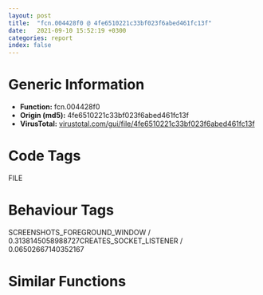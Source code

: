 ```yaml
---
layout: post
title:  "fcn.004428f0 @ 4fe6510221c33bf023f6abed461fc13f"
date:   2021-09-10 15:52:19 +0300
categories: report
index: false
---
```


# Generic Information
- **Function:** fcn.004428f0
- **Origin (md5):** 4fe6510221c33bf023f6abed461fc13f
- **VirusTotal:** [virustotal.com/gui/file/4fe6510221c33bf023f6abed461fc13f][virustotal_ref]

# Code Tags
<span class="tag" id="FILE">FILE</span>


# Behaviour Tags
<span class="bhv-tag" id="SCREENSHOTS_FOREGROUND_WINDOW">SCREENSHOTS_FOREGROUND_WINDOW / 0.3138145058988727</span><span class="bhv-tag" id="CREATES_SOCKET_LISTENER">CREATES_SOCKET_LISTENER / 0.06502667140352167</span>

# Similar Functions
<script type="text/javascript" src="https://www.gstatic.com/charts/loader.js"></script>
<script type="text/javascript">

    google.charts.load('current', {'packages':['corechart']});
    google.charts.setOnLoadCallback(drawChart);

    function drawChart() {
    var data = new google.visualization.DataTable();
        data.addColumn('number', 'X');
        data.addColumn('number', 'Y');
        data.addColumn({type: 'string', role: 'tooltip', 'p': {'html': true}});
        data.addColumn({'type': 'string', 'role': 'style'});
        
        data.addRows([
    [-246.56581115722656, 213.83876037597656, '<b><a href="/report/fcn.004428f0@4fe6510221c33bf023f6abed461fc13f">fcn.004428f0</a><br>@4fe6510221c33bf023f6abed461fc13f</b><br>sub esp, 0x73c<br>cmp byte[esp+0x754], 0<br>push ebx<br>push ebp<br>push esi<br>mov esi, dword[0x4c28ec]<br>mov ebx, ecx<br>push edi<br>mov edi, dword[esp+0x754]<br>mov dword[esp+0x24], ebx<br>jne 0x442990<br>cmp word[edi], 0<br>jne 0x442974<br>mov eax, esi<br>cmp byte[eax+0x104], 0<br>mov dword[eax+0x30], 0x57<br>jne 0x442954<br>mov eax, dword[0x4c6cb4]<br>push 1<br>push 0<br>push 0xffffffffffffffff<br>push 0x4a331c<br>push eax<br>call fcn.00476680<br>xor eax, eax<br>pop edi<br>pop esi<br>pop ebp<br>pop ebx<br>add esp, 0x73c<br>ret 0x18<br>push 0x4ab02c<br>push 0<br>push 0x4a331c<br>call fcn.0042dc50<br>xor eax, eax<br>pop edi<br>pop esi<br>pop ebp<br>pop ebx<br>add esp, 0x73c<br>ret 0x18<br>cmp dword[esp+0x75c], 0<br>jne 0x442989<br>mov dword[esp+0x75c], 1<br>mov dword[esi+0x30], 0<br>mov eax, edi<br>lea edx, [eax+2]<br>mov cx, word[eax]<br>add eax, 2<br>test cx, cx<br>jne 0x442995<br>sub eax, edx<br>sar eax, 1<br>cmp eax, 0x104<br>jb 0x442a02<br>cmp byte[esi+0x104], cl<br>mov dword[esi+0x30], 0x6f<br>jne 0x4429e0<br>mov ecx, dword[0x4c6cb4]<br>push 1<br>push 0<br>push 0xffffffffffffffff<br>push 0x4a331c<br>push ecx<br>call fcn.00476680<br>xor eax, eax<br>pop edi<br>pop esi<br>pop ebp<br>pop ebx<br>add esp, 0x73c<br>ret 0x18<br>push 0x4ab02c<br>push 0<br>push 0x4a331c<br>mov ecx, ebx<br>call fcn.0042dc50<br>xor eax, eax<br>pop edi<br>pop esi<br>pop ebp<br>pop ebx<br>add esp, 0x73c<br>ret 0x18<br>mov edx, dword[esp+0x750]<br>push 0x3f<br>push edx<br>lea eax, [esp+0x70]<br>push eax<br>call fcn.0048fa44<br>xor ecx, ecx<br>lea edx, [esp+0x54c]<br>add esp, 0xc<br>mov word[esp+0xe6], cx<br>mov eax, edi<br>sub edx, edi<br>mov edi, edi<br>movzx ecx, word[eax]<br>mov word[edx+eax], cx<br>add eax, 2<br>test cx, cx<br>jne 0x442a30<br>cmp word[esp+0x68], cx<br>je 0x442a9b<br>push 0<br>lea esi, [esp+0x40]<br>lea eax, [esp+0x6c]<br>call fcn.004733b0<br>add esp, 4<br>lea edx, [esp+0x34]<br>push edx<br>mov eax, esi<br>push eax<br>call dword[sym.imp.KERNEL32.dll_SystemTimeToFileTime]<br>test eax, eax<br>jne 0x442a85<br>call dword[sym.imp.KERNEL32.dll_GetLastError]<br>mov ecx, dword[0x4c28ec]<br>mov dword[ecx+0x30], eax<br>cmp byte[ecx+0x104], 0<br>jmp 0x4429b8<br>lea edx, [esp+0x28]<br>push edx<br>lea eax, [esp+0x38]<br>push eax<br>call dword[sym.imp.KERNEL32.dll_LocalFileTimeToFileTime]<br>test eax, eax<br>jne 0x442aa6<br>jmp 0x442a6a<br>lea edx, [esp+0x28]<br>push edx<br>call dword[sym.imp.KERNEL32.dll_GetSystemTimeAsFileTime]<br>lea edx, [esp+0x338]<br>mov eax, edi<br>sub edx, edi<br>movzx ecx, word[eax]<br>mov word[edx+eax], cx<br>add eax, 2<br>test cx, cx<br>jne 0x442ab1<br>lea eax, [esp+0x338]<br>push 0x5c<br>push eax<br>call fcn.0048e91d<br>add esp, 8<br>test eax, eax<br>je 0x442af7<br>xor ecx, ecx<br>mov word[eax+2], cx<br>lea eax, [esp+0x338]<br>lea edx, [eax+2]<br>mov cx, word[eax]<br>add eax, 2<br>test cx, cx<br>jne 0x442ae6<br>sub eax, edx<br>sar eax, 1<br>jmp 0x442b03<br>xor edx, edx<br>mov word[esp+0x338], dx<br>xor eax, eax<br>lea ecx, [esp+eax*2+0x338]<br>mov dword[esp+0x18], ecx<br>mov ecx, 0x103<br>lea edx, [esp+0x540]<br>sub ecx, eax<br>push 0x5c<br>push edx<br>mov dword[esp+0x24], ecx<br>call fcn.0048e91d<br>mov ebp, eax<br>add esp, 8<br>test ebp, ebp<br>je 0x442b36<br>add ebp, 2<br>jmp 0x442b3d<br>lea ebp, [esp+0x540]<br>mov ebx, 0x4aa5e8<br>mov eax, ebp<br>mov dword[esp+0x20], ebp<br>call fcn.004095d0<br>test eax, eax<br>jne 0x442b5c<br>mov dword[esp+0x75c], 3<br>lea eax, [esp+0xe8]<br>push eax<br>lea ecx, [esp+0x544]<br>push ecx<br>mov dword[esp+0x1c], 0<br>call dword[sym.imp.KERNEL32.dll_FindFirstFileW]<br>mov dword[esp+0x30], eax<br>cmp eax, 0xffffffff<br>je 0x442d54<br>mov ebx, dword[sym.imp.KERNEL32.dll_GetLastError]<br>mov ebp, dword[sym.imp.KERNEL32.dll_SetFileTime]<br>mov esi, dword[sym.imp.KERNEL32.dll_GetTickCount]<br>lea esp, [esp]<br>mov edi, 1<br>call esi<br>sub eax, dword[0x4c9124]<br>mov edx, dword[0x4c28ec]<br>cmp eax, dword[edx+0xd4]<br>jbe 0x442be4<br>push 0<br>push 0<br>push 0<br>push 0<br>lea eax, [esp+0x5c]<br>push eax<br>call dword[sym.imp.USER32.dll_PeekMessageW]<br>test eax, eax<br>je 0x442bdd<br>push edi<br>push 0xffffffffffffffff<br>call fcn.00401340<br>add esp, 8<br>call esi<br>mov dword[0x4c9124], eax<br>test byte[esp+0xe8], 0x10<br>je 0x442c2d<br>cmp word[esp+0x114], 0x2e<br>jne 0x442c1f<br>mov ax, word[esp+0x116]<br>test ax, ax<br>je 0x442d2e<br>cmp ax, 0x2e<br>jne 0x442c1f<br>cmp word[esp+0x118], 0<br>je 0x442d2e<br>cmp dword[esp+0x75c], edi<br>jne 0x442c3b<br>jmp 0x442d2e<br>cmp dword[esp+0x75c], 2<br>je 0x442d2e<br>lea eax, [esp+0x114]<br>lea edx, [eax+2]<br>mov cx, word[eax]<br>add eax, 2<br>test cx, cx<br>jne 0x442c45<br>sub eax, edx<br>sar eax, 1<br>cmp eax, dword[esp+0x1c]<br>jbe 0x442c70<br>mov ecx, dword[0x4c28ec]<br>add dword[esp+0x14], edi<br>mov dword[ecx+0x30], 0x6f<br>jmp 0x442d2e<br>mov edx, dword[esp+0x18]<br>lea eax, [esp+0x114]<br>mov ecx, eax<br>sub edx, ecx<br>nop <br>movzx ecx, word[eax]<br>mov word[edx+eax], cx<br>add eax, 2<br>test cx, cx<br>jne 0x442c80<br>push 0<br>push 0x22000000<br>push 3<br>push 0<br>push 3<br>push 0x40000000<br>lea edx, [esp+0x350]<br>push edx<br>call dword[sym.imp.KERNEL32.dll_CreateFileW]<br>mov edi, eax<br>cmp edi, 0xffffffff<br>jne 0x442cc7<br>call ebx<br>mov ecx, dword[0x4c28ec]<br>inc dword[esp+0x14]<br>mov dword[ecx+0x30], eax<br>jmp 0x442d2e<br>movzx esi, word[esp+0x758]<br>test esi, 0xffffff80<br>jne 0x442ce9<br>push 2<br>push esi<br>call fcn.0048df9e<br>add esp, 8<br>test eax, eax<br>je 0x442ce9<br>and esi, 0xffffffdf<br>movzx eax, si<br>sub eax, 0x41<br>lea edx, [esp+0x28]<br>je 0x442d06<br>sub eax, 2<br>je 0x442cff<br>push edx<br>push 0<br>jmp 0x442d09<br>push 0<br>push 0<br>push edx<br>jmp 0x442d0b<br>push 0<br>push edx<br>push 0<br>push edi<br>call ebp<br>test eax, eax<br>jne 0x442d21<br>call ebx<br>mov ecx, dword[0x4c28ec]<br>inc dword[esp+0x14]<br>mov dword[ecx+0x30], eax<br>push edi<br>call dword[sym.imp.KERNEL32.dll_CloseHandle]<br>mov esi, dword[sym.imp.KERNEL32.dll_GetTickCount]<br>mov edi, dword[esp+0x30]<br>lea edx, [esp+0xe8]<br>push edx<br>push edi<br>call dword[sym.imp.KERNEL32.dll_FindNextFileW]<br>test eax, eax<br>jne 0x442ba0<br>push edi<br>call dword[sym.imp.KERNEL32.dll_FindClose]<br>mov ebp, dword[esp+0x20]<br>mov ebx, dword[esp+0x760]<br>test bl, bl<br>je 0x442ecd<br>cmp dword[esp+0x1c], 2<br>jbe 0x442ecd<br>mov edx, dword[esp+0x18]<br>mov eax, 0x4a78dc<br>sub edx, eax<br>lea esp, [esp]<br>movzx ecx, word[eax]<br>mov word[edx+eax], cx<br>add eax, 2<br>test cx, cx<br>jne 0x442d80<br>lea eax, [esp+0xe8]<br>push eax<br>lea ecx, [esp+0x33c]<br>push ecx<br>call dword[sym.imp.KERNEL32.dll_FindFirstFileW]<br>mov edi, eax<br>cmp edi, 0xffffffff<br>je 0x442ecd<br>mov eax, ebp<br>lea edx, [eax+2]<br>mov cx, word[eax]<br>add eax, 2<br>test cx, cx<br>jne 0x442db5<br>sub eax, edx<br>sar eax, 1<br>mov esi, eax<br>call dword[sym.imp.KERNEL32.dll_GetTickCount]<br>sub eax, dword[0x4c9124]<br>mov edx, dword[0x4c28ec]<br>cmp eax, dword[edx+0xd4]<br>jbe 0x442e0e<br>push 0<br>push 0<br>push 0<br>push 0<br>lea eax, [esp+0x5c]<br>push eax<br>call dword[sym.imp.USER32.dll_PeekMessageW]<br>test eax, eax<br>je 0x442e03<br>push 1<br>push 0xffffffffffffffff<br>call fcn.00401340<br>add esp, 8<br>call dword[sym.imp.KERNEL32.dll_GetTickCount]<br>mov dword[0x4c9124], eax<br>test byte[esp+0xe8], 0x10<br>je 0x442eaf<br>cmp word[esp+0x114], 0x2e<br>jne 0x442e45<br>mov ax, word[esp+0x116]<br>test ax, ax<br>je 0x442eaf<br>cmp ax, 0x2e<br>jne 0x442e45<br>cmp word[esp+0x118], 0<br>je 0x442eaf<br>lea eax, [esp+0x114]<br>lea edx, [eax+2]<br>nop <br>mov cx, word[eax]<br>add eax, 2<br>test cx, cx<br>jne 0x442e50<br>sub eax, edx<br>sar eax, 1<br>add eax, esi<br>cmp eax, dword[esp+0x1c]<br>jae 0x442eaf<br>mov edx, dword[esp+0x18]<br>push ebp<br>lea ecx, [esp+0x118]<br>push ecx<br>push str._s_s<br>push edx<br>call fcn.0048d153<br>mov eax, dword[esp+0x76c]<br>mov ecx, dword[esp+0x768]<br>add esp, 0x10<br>push 1<br>push ebx<br>push eax<br>push ecx<br>mov ecx, dword[esp+0x34]<br>lea edx, [esp+0x348]<br>push edx<br>lea eax, [esp+0x7c]<br>push eax<br>call fcn.004428f0<br>add dword[esp+0x14], eax<br>lea ecx, [esp+0xe8]<br>push ecx<br>push edi<br>call dword[sym.imp.KERNEL32.dll_FindNextFileW]<br>test eax, eax<br>jne 0x442dc6<br>push edi<br>call dword[sym.imp.KERNEL32.dll_FindClose]<br>cmp byte[esp+0x764], 0<br>jne 0x442ee6<br>mov edx, dword[esp+0x14]<br>mov eax, dword[esp+0x24]<br>push edx<br>push eax<br>call fcn.0042de00<br>mov eax, dword[esp+0x14]<br>pop edi<br>pop esi<br>pop ebp<br>pop ebx<br>add esp, 0x73c<br>ret 0x18<br><eoc> ', 'point { fill-color: #e0440e; }'],
[-920.15576171875, -696.8129272460938, '<b><a href="/report/fcn.100015d0@4c3818fdf32d89a09257dbc9d3e142ea">fcn.100015d0</a><br>@4c3818fdf32d89a09257dbc9d3e142ea</b><br>sub esp, 0x20c<br>mov eax, dword[0x10034390]<br>xor eax, esp<br>mov dword[esp+0x208], eax<br>push ebx<br>push esi<br>push edi<br>push 0x206<br>lea eax, [esp+0x12]<br>push 0<br>push eax<br>mov esi, ecx<br>mov ebx, 1<br>mov word[esp+0x18], 0<br>call fcn.100157d0<br>add esp, 0xc<br>test esi, esi<br>je 0x1000173b<br>mov edi, dword[sym.imp.KERNEL32.dll_lstrlenW]<br>push esi<br>call edi<br>test eax, eax<br>jle 0x1000173b<br>push esi<br>call edi<br>cmp eax, 0x208<br>ja 0x1000173b<br>push ebp<br>push 0x207<br>push esi<br>lea ecx, [esp+0x18]<br>push ecx<br>call dword[sym.imp.KERNEL32.dll_lstrcpynW]<br>lea edx, [esp+0x10]<br>push edx<br>call dword[sym.imp.SHLWAPI.dll_PathSkipRootW]<br>mov edi, dword[sym.imp.KERNEL32.dll_GetFileAttributesW]<br>mov ebp, dword[sym.imp.KERNEL32.dll_SetFileAttributesW]<br>lea esp, [esp]<br>test eax, eax<br>je 0x100016d2<br>push 0x5c<br>push eax<br>call fcn.1001353f<br>mov esi, eax<br>add esp, 8<br>test esi, esi<br>je 0x100016d2<br>lea eax, [esp+0x10]<br>push eax<br>mov word[esi], 0<br>call edi<br>cmp eax, 0xffffffff<br>je 0x1000168a<br>test al, 0x10<br>jne 0x100016c8<br>test al, 0x10<br>jne 0x100016a5<br>push 0x80<br>lea ecx, [esp+0x14]<br>push ecx<br>call ebp<br>lea edx, [esp+0x10]<br>push edx<br>call dword[sym.imp.KERNEL32.dll_DeleteFileW]<br>push 0<br>lea eax, [esp+0x14]<br>push eax<br>call dword[sym.imp.KERNEL32.dll_CreateDirectoryW]<br>and ebx, eax<br>jne 0x100016c8<br>call dword[sym.imp.KERNEL32.dll_GetLastError]<br>cmp eax, 0xb7<br>jne 0x100016c8<br>mov ebx, 1<br>mov word[esi], 0x5c<br>lea eax, [esi+2]<br>jmp 0x10001660<br>lea ecx, [esp+0x10]<br>push ecx<br>call edi<br>cmp eax, 0xffffffff<br>je 0x100016e2<br>test al, 0x10<br>jne 0x10001720<br>test al, 0x10<br>jne 0x100016fd<br>push 0x80<br>lea edx, [esp+0x14]<br>push edx<br>call ebp<br>lea eax, [esp+0x10]<br>push eax<br>call dword[sym.imp.KERNEL32.dll_DeleteFileW]<br>push 0<br>lea ecx, [esp+0x14]<br>push ecx<br>call dword[sym.imp.KERNEL32.dll_CreateDirectoryW]<br>and ebx, eax<br>jne 0x10001720<br>call dword[sym.imp.KERNEL32.dll_GetLastError]<br>cmp eax, 0xb7<br>jne 0x10001720<br>mov ebx, 1<br>pop ebp<br>pop edi<br>pop esi<br>mov eax, ebx<br>pop ebx<br>mov ecx, dword[esp+0x208]<br>xor ecx, esp<br>call fcn.10013bd6<br>add esp, 0x20c<br>ret <br>mov ecx, dword[esp+0x214]<br>pop edi<br>pop esi<br>pop ebx<br>xor ecx, esp<br>xor eax, eax<br>call fcn.10013bd6<br>add esp, 0x20c<br>ret <br><eoc> ', 'null'],
[-1372.010009765625, 341.8424377441406, '<b><a href="/report/fcn.00470720@4fe6510221c33bf023f6abed461fc13f">fcn.00470720</a><br>@4fe6510221c33bf023f6abed461fc13f</b><br>sub esp, 0xc<br>push ebx<br>push ebp<br>push esi<br>push edi<br>mov edi, ecx<br>test eax, eax<br>je 0x4709cd<br>test edi, edi<br>je 0x4709cd<br>cmp edi, 0xfffffffe<br>je 0x4709cd<br>lea ecx, [esp+0x18]<br>push ecx<br>mov ecx, dword[0x4c28ec]<br>lea edx, [esp+0x28]<br>push edx<br>mov edx, dword[ecx+0xcc]<br>mov ecx, dword[esp+0x2c]<br>push 0<br>or edx, 0x20006<br>push edx<br>push 0<br>push 0x4ab02c<br>push 0<br>push ecx<br>push eax<br>call dword[sym.imp.ADVAPI32.dll_RegCreateKeyExW]<br>mov ebx, eax<br>test ebx, ebx<br>jne 0x470a0a<br>lea eax, [edi-1]<br>cmp eax, 6<br>ja case.0x47078c.5<br>jmp dword[eax*4+0x470a18]<br>mov esi, dword[esp+0x2c]<br>mov eax, esi<br>lea edx, [eax+2]<br>lea esp, [esp]<br>mov cx, word[eax]<br>add eax, 2<br>test cx, cx<br>jne 0x4707a0<br>sub eax, edx<br>sar eax, 1<br>lea edx, [eax+eax+2]<br>push edx<br>push esi<br>push 1<br>mov eax, dword[esp+0x34]<br>mov ecx, dword[esp+0x30]<br>push 0<br>push eax<br>push ecx<br>call dword[sym.imp.ADVAPI32.dll_RegSetValueExW]<br>mov ebx, eax<br>jmp 0x4709ff<br>mov esi, dword[esp+0x2c]<br>mov eax, esi<br>lea edx, [eax+2]<br>lea esp, [esp]<br>mov cx, word[eax]<br>add eax, 2<br>test cx, cx<br>jne 0x4707e0<br>sub eax, edx<br>sar eax, 1<br>lea edx, [eax+eax+2]<br>push edx<br>push esi<br>push 2<br>jmp 0x4707b7<br>mov esi, dword[esp+0x2c]<br>mov eax, esi<br>lea edx, [eax+2]<br>mov cx, word[eax]<br>add eax, 2<br>test cx, cx<br>jne 0x470802<br>sub eax, edx<br>sar eax, 1<br>mov ebx, eax<br>lea edx, [ebx+ebx+4]<br>push edx<br>call fcn.0048cdd4<br>mov edi, eax<br>add esp, 4<br>test edi, edi<br>jne 0x47082e<br>lea ebx, [eax+0xe]<br>jmp 0x4709ff<br>lea ecx, [ebx+1]<br>mov eax, esi<br>call fcn.004738b0<br>xor eax, eax<br>mov word[edi+ebx*2+2], ax<br>test ebx, ebx<br>je 0x470852<br>cmp word[edi+ebx*2-2], 0xa<br>jne 0x470852<br>dec ebx<br>xor ecx, ecx<br>mov word[edi+ebx*2], cx<br>cmp word[edi], 0<br>mov eax, edi<br>je 0x470874<br>lea ebx, [ebx]<br>cmp word[eax], 0xa<br>jne 0x47086b<br>xor edx, edx<br>mov word[eax], dx<br>add eax, 2<br>cmp word[eax], 0<br>jne 0x470860<br>test ebx, ebx<br>je 0x47087d<br>lea eax, [ebx+2]<br>jmp 0x47087f<br>xor eax, eax<br>mov ecx, dword[esp+0x28]<br>mov edx, dword[esp+0x24]<br>add eax, eax<br>push eax<br>push edi<br>push 7<br>push 0<br>push ecx<br>push edx<br>call dword[sym.imp.ADVAPI32.dll_RegSetValueExW]<br>push edi<br>mov ebx, eax<br>call fcn.0048e3af<br>add esp, 4<br>jmp 0x4709ff<br>mov esi, dword[esp+0x2c]<br>cmp word[esi], 0<br>je 0x4708bc<br>call fcn.004130a0<br>mov dword[esp+0x10], eax<br>jmp 0x4708c4<br>mov dword[esp+0x10], 0<br>mov ecx, dword[esp+0x28]<br>mov edx, dword[esp+0x24]<br>push 4<br>lea eax, [esp+0x14]<br>push eax<br>push 4<br>push 0<br>push ecx<br>push edx<br>call dword[sym.imp.ADVAPI32.dll_RegSetValueExW]<br>mov ebx, eax<br>jmp 0x4709ff<br>mov eax, dword[esp+0x2c]<br>lea edx, [eax+2]<br>lea ecx, [ecx]<br>mov cx, word[eax]<br>add eax, 2<br>test cx, cx<br>jne 0x4708f0<br>sub eax, edx<br>sar eax, 1<br>mov ebp, eax<br>and eax, 0x80000001<br>jns 0x47090d<br>dec eax<br>or eax, 0xfffffffe<br>inc eax<br>jne case.0x47078c.5<br>mov eax, ebp<br>cdq <br>sub eax, edx<br>sar eax, 1<br>push eax<br>mov dword[esp+0x18], eax<br>call fcn.0048cdd4<br>mov esi, eax<br>add esp, 4<br>test esi, esi<br>jne 0x470935<br>lea ebx, [eax+0xe]<br>jmp 0x4709ff<br>xor ebx, ebx<br>xor edi, edi<br>test ebp, ebp<br>jle 0x470996<br>lea ecx, [ecx]<br>cmp ebx, dword[esp+0x14]<br>jge 0x470996<br>xor edx, edx<br>lea ecx, [edx+0x10]<br>jmp 0x470950<br>mov eax, dword[esp+0x2c]<br>movzx eax, word[eax+edi*2]<br>cmp eax, 0x30<br>jb 0x470967<br>cmp eax, 0x39<br>ja 0x470967<br>add eax, 0xffffffd0<br>jmp 0x470983<br>cmp eax, 0x41<br>jb 0x470976<br>cmp eax, 0x46<br>ja 0x470976<br>add eax, 0xffffffc9<br>jmp 0x470983<br>cmp eax, 0x61<br>jb 0x4709b9<br>cmp eax, 0x66<br>ja 0x4709b9<br>add eax, 0xffffffa9<br>imul eax, ecx<br>add edx, eax<br>inc edi<br>sub ecx, 0xf<br>jns 0x470950<br>mov byte[ebx+esi], dl<br>inc ebx<br>cmp edi, ebp<br>jl 0x470940<br>mov edx, dword[esp+0x28]<br>mov eax, dword[esp+0x24]<br>push ebx<br>push esi<br>push 3<br>push 0<br>push edx<br>push eax<br>call dword[sym.imp.ADVAPI32.dll_RegSetValueExW]<br>push esi<br>mov ebx, eax<br>call fcn.0048e3af<br>add esp, 4<br>jmp 0x4709ff<br>push esi<br>call fcn.0048e3af<br>mov ecx, dword[esp+0x28]<br>add esp, 4<br>push ecx<br>call dword[sym.imp.ADVAPI32.dll_RegCloseKey]<br>mov ebx, 0x57<br>mov eax, ebx<br>mov edx, dword[0x4c28ec]<br>mov dword[edx+0x30], eax<br>mov edx, dword[esp+0x20]<br>test ebx, ebx<br>setne al<br>movzx ecx, al<br>push ecx<br>push edx<br>call fcn.0042dd40<br>pop edi<br>pop esi<br>pop ebp<br>pop ebx<br>add esp, 0xc<br>ret 0x10<br>mov ebx, 0x57<br>mov ecx, dword[esp+0x24]<br>push ecx<br>call dword[sym.imp.ADVAPI32.dll_RegCloseKey]<br>cmp ebx, 0xffffffff<br>jne 0x4709d2<br>call dword[sym.imp.KERNEL32.dll_GetLastError]<br>jmp 0x4709d4<br><eoc> ', 'null'],

        ]);

    var options = {
        title: 'Similarity Plot',
        legend: 'none',
        colors: ['#dedbd9', '#e6693e', '#ec8f6e', '#f3b49f', '#f6c7b6'],
        tooltip: {isHtml: true, trigger: 'both'},
        explorer: {
        actions: ["dragToZoom", "rightClickToReset"],
        },
        chartArea: {
        width: '80%',
        height: '80%'
        },
        width: '100%',
        height: '100%'
    };

    var chart = new google.visualization.ScatterChart(document.getElementById('chart_div'));

    chart.draw(data, options);
    }
    
</script>


<div id="chart_div" style="width: 100%px; height: 100%;"></div>

# Disassembled Code
{% highlight nasm %}

sub esp, 0x73c
cmp byte[esp+0x754], 0
push ebx
push ebp
push esi
mov esi, dword[0x4c28ec]
mov ebx, ecx
push edi
mov edi, dword[esp+0x754]
mov dword[esp+0x24], ebx
jne 0x442990
cmp word[edi], 0
jne 0x442974
mov eax, esi
cmp byte[eax+0x104], 0
mov dword[eax+0x30], 0x57
jne 0x442954
mov eax, dword[0x4c6cb4]
push 1
push 0
push 0xffffffffffffffff
push 0x4a331c
push eax
call fcn.00476680
xor eax, eax
pop edi
pop esi
pop ebp
pop ebx
add esp, 0x73c
ret 0x18
push 0x4ab02c
push 0
push 0x4a331c
call fcn.0042dc50
xor eax, eax
pop edi
pop esi
pop ebp
pop ebx
add esp, 0x73c
ret 0x18
cmp dword[esp+0x75c], 0
jne 0x442989
mov dword[esp+0x75c], 1
mov dword[esi+0x30], 0
mov eax, edi
lea edx, [eax+2]
mov cx, word[eax]
add eax, 2
test cx, cx
jne 0x442995
sub eax, edx
sar eax, 1
cmp eax, 0x104
jb 0x442a02
cmp byte[esi+0x104], cl
mov dword[esi+0x30], 0x6f
jne 0x4429e0
mov ecx, dword[0x4c6cb4]
push 1
push 0
push 0xffffffffffffffff
push 0x4a331c
push ecx
call fcn.00476680
xor eax, eax
pop edi
pop esi
pop ebp
pop ebx
add esp, 0x73c
ret 0x18
push 0x4ab02c
push 0
push 0x4a331c
mov ecx, ebx
call fcn.0042dc50
xor eax, eax
pop edi
pop esi
pop ebp
pop ebx
add esp, 0x73c
ret 0x18
mov edx, dword[esp+0x750]
push 0x3f
push edx
lea eax, [esp+0x70]
push eax
call fcn.0048fa44
xor ecx, ecx
lea edx, [esp+0x54c]
add esp, 0xc
mov word[esp+0xe6], cx
mov eax, edi
sub edx, edi
mov edi, edi
movzx ecx, word[eax]
mov word[edx+eax], cx
add eax, 2
test cx, cx
jne 0x442a30
cmp word[esp+0x68], cx
je 0x442a9b
push 0
lea esi, [esp+0x40]
lea eax, [esp+0x6c]
call fcn.004733b0
add esp, 4
lea edx, [esp+0x34]
push edx
mov eax, esi
push eax
call dword[sym.imp.KERNEL32.dll_SystemTimeToFileTime]
test eax, eax
jne 0x442a85
call dword[sym.imp.KERNEL32.dll_GetLastError]
mov ecx, dword[0x4c28ec]
mov dword[ecx+0x30], eax
cmp byte[ecx+0x104], 0
jmp 0x4429b8
lea edx, [esp+0x28]
push edx
lea eax, [esp+0x38]
push eax
call dword[sym.imp.KERNEL32.dll_LocalFileTimeToFileTime]
test eax, eax
jne 0x442aa6
jmp 0x442a6a
lea edx, [esp+0x28]
push edx
call dword[sym.imp.KERNEL32.dll_GetSystemTimeAsFileTime]
lea edx, [esp+0x338]
mov eax, edi
sub edx, edi
movzx ecx, word[eax]
mov word[edx+eax], cx
add eax, 2
test cx, cx
jne 0x442ab1
lea eax, [esp+0x338]
push 0x5c
push eax
call fcn.0048e91d
add esp, 8
test eax, eax
je 0x442af7
xor ecx, ecx
mov word[eax+2], cx
lea eax, [esp+0x338]
lea edx, [eax+2]
mov cx, word[eax]
add eax, 2
test cx, cx
jne 0x442ae6
sub eax, edx
sar eax, 1
jmp 0x442b03
xor edx, edx
mov word[esp+0x338], dx
xor eax, eax
lea ecx, [esp+eax*2+0x338]
mov dword[esp+0x18], ecx
mov ecx, 0x103
lea edx, [esp+0x540]
sub ecx, eax
push 0x5c
push edx
mov dword[esp+0x24], ecx
call fcn.0048e91d
mov ebp, eax
add esp, 8
test ebp, ebp
je 0x442b36
add ebp, 2
jmp 0x442b3d
lea ebp, [esp+0x540]
mov ebx, 0x4aa5e8
mov eax, ebp
mov dword[esp+0x20], ebp
call fcn.004095d0
test eax, eax
jne 0x442b5c
mov dword[esp+0x75c], 3
lea eax, [esp+0xe8]
push eax
lea ecx, [esp+0x544]
push ecx
mov dword[esp+0x1c], 0
call dword[sym.imp.KERNEL32.dll_FindFirstFileW]
mov dword[esp+0x30], eax
cmp eax, 0xffffffff
je 0x442d54
mov ebx, dword[sym.imp.KERNEL32.dll_GetLastError]
mov ebp, dword[sym.imp.KERNEL32.dll_SetFileTime]
mov esi, dword[sym.imp.KERNEL32.dll_GetTickCount]
lea esp, [esp]
mov edi, 1
call esi
sub eax, dword[0x4c9124]
mov edx, dword[0x4c28ec]
cmp eax, dword[edx+0xd4]
jbe 0x442be4
push 0
push 0
push 0
push 0
lea eax, [esp+0x5c]
push eax
call dword[sym.imp.USER32.dll_PeekMessageW]
test eax, eax
je 0x442bdd
push edi
push 0xffffffffffffffff
call fcn.00401340
add esp, 8
call esi
mov dword[0x4c9124], eax
test byte[esp+0xe8], 0x10
je 0x442c2d
cmp word[esp+0x114], 0x2e
jne 0x442c1f
mov ax, word[esp+0x116]
test ax, ax
je 0x442d2e
cmp ax, 0x2e
jne 0x442c1f
cmp word[esp+0x118], 0
je 0x442d2e
cmp dword[esp+0x75c], edi
jne 0x442c3b
jmp 0x442d2e
cmp dword[esp+0x75c], 2
je 0x442d2e
lea eax, [esp+0x114]
lea edx, [eax+2]
mov cx, word[eax]
add eax, 2
test cx, cx
jne 0x442c45
sub eax, edx
sar eax, 1
cmp eax, dword[esp+0x1c]
jbe 0x442c70
mov ecx, dword[0x4c28ec]
add dword[esp+0x14], edi
mov dword[ecx+0x30], 0x6f
jmp 0x442d2e
mov edx, dword[esp+0x18]
lea eax, [esp+0x114]
mov ecx, eax
sub edx, ecx
nop
movzx ecx, word[eax]
mov word[edx+eax], cx
add eax, 2
test cx, cx
jne 0x442c80
push 0
push 0x22000000
push 3
push 0
push 3
push 0x40000000
lea edx, [esp+0x350]
push edx
call dword[sym.imp.KERNEL32.dll_CreateFileW]
mov edi, eax
cmp edi, 0xffffffff
jne 0x442cc7
call ebx
mov ecx, dword[0x4c28ec]
inc dword[esp+0x14]
mov dword[ecx+0x30], eax
jmp 0x442d2e
movzx esi, word[esp+0x758]
test esi, 0xffffff80
jne 0x442ce9
push 2
push esi
call fcn.0048df9e
add esp, 8
test eax, eax
je 0x442ce9
and esi, 0xffffffdf
movzx eax, si
sub eax, 0x41
lea edx, [esp+0x28]
je 0x442d06
sub eax, 2
je 0x442cff
push edx
push 0
jmp 0x442d09
push 0
push 0
push edx
jmp 0x442d0b
push 0
push edx
push 0
push edi
call ebp
test eax, eax
jne 0x442d21
call ebx
mov ecx, dword[0x4c28ec]
inc dword[esp+0x14]
mov dword[ecx+0x30], eax
push edi
call dword[sym.imp.KERNEL32.dll_CloseHandle]
mov esi, dword[sym.imp.KERNEL32.dll_GetTickCount]
mov edi, dword[esp+0x30]
lea edx, [esp+0xe8]
push edx
push edi
call dword[sym.imp.KERNEL32.dll_FindNextFileW]
test eax, eax
jne 0x442ba0
push edi
call dword[sym.imp.KERNEL32.dll_FindClose]
mov ebp, dword[esp+0x20]
mov ebx, dword[esp+0x760]
test bl, bl
je 0x442ecd
cmp dword[esp+0x1c], 2
jbe 0x442ecd
mov edx, dword[esp+0x18]
mov eax, 0x4a78dc
sub edx, eax
lea esp, [esp]
movzx ecx, word[eax]
mov word[edx+eax], cx
add eax, 2
test cx, cx
jne 0x442d80
lea eax, [esp+0xe8]
push eax
lea ecx, [esp+0x33c]
push ecx
call dword[sym.imp.KERNEL32.dll_FindFirstFileW]
mov edi, eax
cmp edi, 0xffffffff
je 0x442ecd
mov eax, ebp
lea edx, [eax+2]
mov cx, word[eax]
add eax, 2
test cx, cx
jne 0x442db5
sub eax, edx
sar eax, 1
mov esi, eax
call dword[sym.imp.KERNEL32.dll_GetTickCount]
sub eax, dword[0x4c9124]
mov edx, dword[0x4c28ec]
cmp eax, dword[edx+0xd4]
jbe 0x442e0e
push 0
push 0
push 0
push 0
lea eax, [esp+0x5c]
push eax
call dword[sym.imp.USER32.dll_PeekMessageW]
test eax, eax
je 0x442e03
push 1
push 0xffffffffffffffff
call fcn.00401340
add esp, 8
call dword[sym.imp.KERNEL32.dll_GetTickCount]
mov dword[0x4c9124], eax
test byte[esp+0xe8], 0x10
je 0x442eaf
cmp word[esp+0x114], 0x2e
jne 0x442e45
mov ax, word[esp+0x116]
test ax, ax
je 0x442eaf
cmp ax, 0x2e
jne 0x442e45
cmp word[esp+0x118], 0
je 0x442eaf
lea eax, [esp+0x114]
lea edx, [eax+2]
nop
mov cx, word[eax]
add eax, 2
test cx, cx
jne 0x442e50
sub eax, edx
sar eax, 1
add eax, esi
cmp eax, dword[esp+0x1c]
jae 0x442eaf
mov edx, dword[esp+0x18]
push ebp
lea ecx, [esp+0x118]
push ecx
push str._s_s
push edx
call fcn.0048d153
mov eax, dword[esp+0x76c]
mov ecx, dword[esp+0x768]
add esp, 0x10
push 1
push ebx
push eax
push ecx
mov ecx, dword[esp+0x34]
lea edx, [esp+0x348]
push edx
lea eax, [esp+0x7c]
push eax
call fcn.004428f0
add dword[esp+0x14], eax
lea ecx, [esp+0xe8]
push ecx
push edi
call dword[sym.imp.KERNEL32.dll_FindNextFileW]
test eax, eax
jne 0x442dc6
push edi
call dword[sym.imp.KERNEL32.dll_FindClose]
cmp byte[esp+0x764], 0
jne 0x442ee6
mov edx, dword[esp+0x14]
mov eax, dword[esp+0x24]
push edx
push eax
call fcn.0042de00
mov eax, dword[esp+0x14]
pop edi
pop esi
pop ebp
pop ebx
add esp, 0x73c
ret 0x18

{% endhighlight %}

[virustotal_ref]: https://www.virustotal.com/gui/file/4fe6510221c33bf023f6abed461fc13f